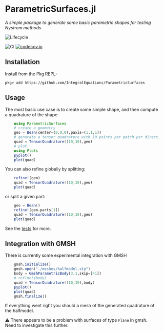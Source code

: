 # ParametricSurfaces.jl

*A simple package to generate some basic parametric shapes for testing Nystrom methods* 

![Lifecycle](https://img.shields.io/badge/lifecycle-experimental-orange.svg)<!--
![Lifecycle](https://img.shields.io/badge/lifecycle-maturing-blue.svg)
![Lifecycle](https://img.shields.io/badge/lifecycle-stable-green.svg)
![Lifecycle](https://img.shields.io/badge/lifecycle-retired-orange.svg)
![Lifecycle](https://img.shields.io/badge/lifecycle-archived-red.svg)
![Lifecycle](https://img.shields.io/badge/lifecycle-dormant-blue.svg) -->

![CI](https://github.com/IntegralEquations/ParametricSurfaces/workflows/CI/badge.svg?branch=master)
[![codecov.io](http://codecov.io/github/IntegralEquations/ParametricSurfaces.jl/coverage.svg?branch=master)](http://codecov.io/github/maltezfaria/ParametricSurfaces.jl?branch=master)

## Installation
Install from the Pkg REPL:
```
pkg> add https://github.com/IntegralEquations/ParametricSurfaces
```

## Usage

The most basic use case is to create some simple shape, and then compute a quadrature of the shape:
```julia
    using ParametricSurfaces
    # create a geometry 
    geo = Bean(center=(0,0,0),paxis=(1,1,1))
    # generate a tensor quadrature with 10 points per patch per direction
    quad = TensorQuadrature((10,10),geo)
    # plot 
    using Plots
    pyplot()
    plot(quad)
```
You can also refine globally by splitting:
```julia
    refine!(geo)
    quad = TensorQuadrature((10,10),geo)
    plot(quad)
```
or split a given part:
```julia
    geo = Bean()
    refine!(geo.parts[1])
    quad = TensorQuadrature((10,10),geo)
    plot(quad)
```

See the [tests](./test/runtests.jl) for more.

## Integration with GMSH

There is currently some experimental integration with GMSH
```julia
    gmsh.initialize()
    gmsh.open("./meshes/halfmodel.stp")
    body = GmshParametricBody(3,1,skip=[41])
    # refine!(body)
    quad = TensorQuadrature((10,10),body)
    pyplot()
    plot(quad)
    gmsh.finalize()
```
If everything went right you should a mesh of the generated quadrature of the halfmodel.

:warning: There appears to be a problem with surfaces of type `Plane` in gmsh. Need to investigate this further.
